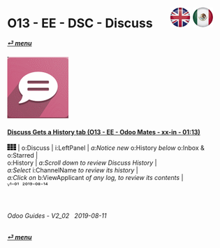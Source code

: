 # O13 - EE - DSC - Discuss &nbsp;&nbsp;&nbsp;&nbsp; [![en-uk](/doc/img/flg/en-uk-flg-btn-sml.png)](/en-uk/o13/ee/dsc/en-uk-o13-ee-dsc-guides.md) [ ![es-mx](/doc/img/flg/es-mx-flg-btn-sml.png)](/es-mx/o13/ee/dsc/es-mx-o13-ee-dsc-guides.md)
#### [_&#x23CE; menu_](/en-uk/o13/ee/en-uk-o13-ee-guides-menu.md "Back to EE menu")  
### ![dsc](/doc/img/app/big/dsc.png)
[ⱽ¹²³⁴⁵⁶⁷⁸⁹⁰⁻]: # (ⱽ¹²³⁴⁵⁶⁷⁸⁹⁰⁻)

#### [Discuss Gets a History tab (O13 - EE - Odoo Mates - xx-in - 01:13)](https://youtube.com/embed/PeNHWMDdDys?autoplay=1&start=0&end=55&rel=0)  
  ![apps](/doc/img/apps.png) | o:Discuss | i:LeftPanel | _a:Notice new_ o:History _below_ o:Inbox & o:Starred |  
  o:History | _a:Scroll down to review Discuss History_ |  
  _a:Select_ i:ChannelName _to review its history_ |  
  _a:Click on_ b:ViewApplicant _of any log, to review its contents_ |  
  ⱽ¹⁻⁰¹ &nbsp;²⁰¹⁹⁻⁰⁸⁻¹⁴

<br>

###### Odoo Guides - V2_02 &nbsp; 2019-08-11  
**[_&#x23CE; menu_](/en-uk/o13/ee/en-uk-o13-ee-guides-menu.md)**  


